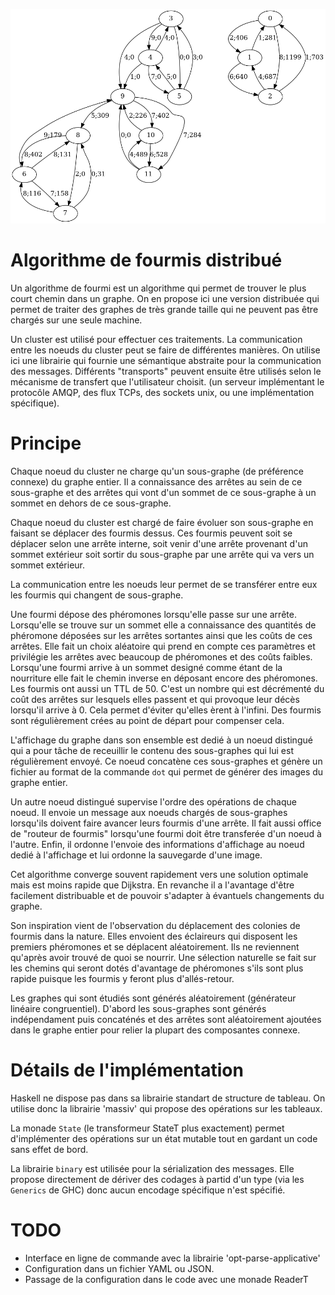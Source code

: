 
![image](example01.png)

# Algorithme de fourmis distribué

Un algorithme de fourmi est un algorithme qui permet de trouver le plus court chemin dans un graphe. On en propose ici une version distribuée qui permet de traiter des graphes de très grande taille qui ne peuvent pas être chargés sur une seule machine.

Un cluster est utilisé pour effectuer ces traitements. La communication entre les noeuds du cluster peut se faire de différentes manières. On utilise ici une librairie qui fournie une sémantique abstraite pour la communication des messages. Différents "transports" peuvent ensuite être utilisés selon le mécanisme de transfert que l'utilisateur choisit.
(un serveur implémentant le protocôle AMQP, des flux TCPs, des sockets unix, ou une implémentation spécifique).

# Principe

Chaque noeud du cluster ne charge qu'un sous-graphe (de préférence connexe) du graphe entier. Il a connaissance des arrêtes au sein de ce sous-graphe et des arrêtes qui vont d'un sommet de ce sous-graphe à un sommet en dehors de ce sous-graphe.

Chaque noeud du cluster est chargé de faire évoluer son sous-graphe en faisant se déplacer des fourmis dessus. Ces fourmis peuvent soit se déplacer selon une arrête interne, soit venir d'une arrête provenant d'un sommet extérieur soit sortir du sous-graphe par une arrête qui va vers un sommet extérieur.

La communication entre les noeuds leur permet de se transférer entre eux les fourmis qui changent de sous-graphe.

Une fourmi dépose des phéromones lorsqu'elle passe sur une arrête. Lorsqu'elle se trouve sur un sommet elle a connaissance des quantités de phéromone déposées sur les arrêtes sortantes ainsi que les coûts de ces arrêtes. Elle fait un choix aléatoire qui prend en compte ces paramètres et privilégie les arrêtes avec beaucoup de phéromones et des coûts faibles.
Lorsqu'une fourmi arrive à un sommet designé comme étant de la nourriture elle fait le chemin inverse en déposant encore des phéromones. Les fourmis ont aussi un TTL de 50. C'est un nombre qui est décrémenté du coût des arrêtes sur lesquels elles passent et qui provoque leur décès lorsqu'il arrive à 0. Cela permet d'éviter qu'elles èrent à l'infini. Des fourmis sont régulièrement crées au point de départ pour compenser cela.

L'affichage du graphe dans son ensemble est dedié à un noeud distingué qui a pour tâche de receuillir le contenu des sous-graphes qui lui est régulièrement envoyé. Ce noeud concatène ces sous-graphes et génère un fichier au format de la commande `dot` qui permet de générer des images du graphe entier.

Un autre noeud distingué supervise l'ordre des opérations de chaque noeud. Il envoie un message aux noeuds chargés de sous-graphes lorsqu'ils doivent faire avancer leurs fourmis d'une arrête. Il fait aussi office de "routeur de fourmis" lorsqu'une fourmi doit être transferée d'un noeud à l'autre. Enfin, il ordonne l'envoie des informations d'affichage au noeud dedié à l'affichage et lui ordonne la sauvegarde d'une image.

Cet algorithme converge souvent rapidement vers une solution optimale mais est moins rapide que Dijkstra. En revanche il a l'avantage d'être facilement distribuable et de pouvoir s'adapter à évantuels changements du graphe.

Son inspiration vient de l'observation du déplacement des colonies de fourmis dans la nature. Elles envoient des éclaireurs qui disposent les premiers phéromones et se déplacent aléatoirement. Ils ne reviennent qu'après avoir trouvé de quoi se nourrir. Une sélection naturelle se fait sur les chemins qui seront dotés d'avantage de phéromones s'ils sont plus rapide puisque les fourmis y feront plus d'allés-retour.

Les graphes qui sont étudiés sont générés aléatoirement (générateur linéaire congruentiel). D'abord les sous-graphes sont générés indépendament puis concaténés et des arrêtes sont aléatoirement ajoutées dans le graphe entier pour relier la plupart des composantes connexe.

# Détails de l'implémentation

Haskell ne dispose pas dans sa librairie standart de structure de tableau.
On utilise donc la librairie 'massiv' qui propose des opérations sur les tableaux.

La monade `State` (le transformeur StateT plus exactement) permet d'implémenter des opérations sur un état mutable tout en gardant un code sans effet de bord.

La librairie `binary` est utilisée pour la sérialization des messages. Elle propose directement de dériver des codages à partid d'un type (via les `Generics` de GHC) donc aucun encodage spécifique n'est spécifié.

# TODO

- Interface en ligne de commande avec la librairie 'opt-parse-applicative'
- Configuration dans un fichier YAML ou JSON.
- Passage de la configuration dans le code avec une monade ReaderT


